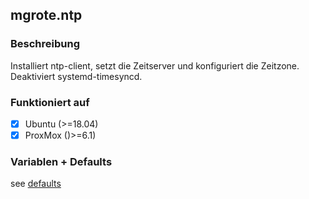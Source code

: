 ## mgrote.ntp

### Beschreibung
Installiert ntp-client, setzt die Zeitserver und konfiguriert die Zeitzone.
Deaktiviert systemd-timesyncd.
### Funktioniert auf
- [x] Ubuntu (>=18.04)
- [x] ProxMox ()>=6.1)

### Variablen + Defaults
see [defaults](./defaults/main.yml)
